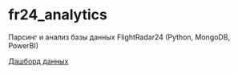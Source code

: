 # fr24_analytics
Парсинг и анализ базы данных FlightRadar24 (Python, MongoDB, PowerBI)

[Дашборд данных](https://app.powerbi.com/view?r=eyJrIjoiNjk3MmUxOTAtNGFmYi00OTViLTk2OWItZDc4MDg0YmQ1MmYyIiwidCI6ImFjZjUyYWRlLTNjN2ItNDdkYi05ZmM1LTM5N2RlZTZjNzEzNSIsImMiOjEwfQ%3D%3D)
